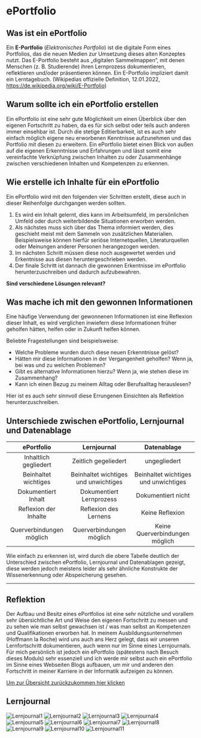 # ePortfolio

## Was ist ein ePortfolio
Ein **E-Portfolio** (_Elektronisches Portfolio_) ist die digitale Form eines Portfolios, das die neuen Medien zur Umsetzung dieses alten Konzeptes nutzt. Das E-Portfolio besteht aus „digitalen Sammelmappen“, mit denen Menschen (z. B. Studierende) ihren Lernprozess dokumentieren, reflektieren und/oder präsentieren können. Ein E-Portfolio impliziert damit ein Lerntagebuch. (Wikipedias offizielle Definition, 12.01.2022, https://de.wikipedia.org/wiki/E-Portfolio)

## Warum sollte ich ein ePortfolio erstellen
Ein ePortfolio ist eine sehr gute Möglichkeit um einen Überblick über den eigenen Fortschritt zu haben, da es für sich selbst oder teils auch anderen immer einsehbar ist.
Durch die stetige Editierbarkeit, ist es auch sehr einfach möglich eigene neu erworbenen Kenntnisse aufzunehmen und das Portfolio mit diesen zu erweitern.
Ein ePortfolio bietet einen Blick von außen auf die eigenen Erkenntnisse und Erfahrungen und lässt somit eine vereinfachte Verknüpfung zwischen Inhalten zu oder Zusammenhänge zwischen verschiedenen Inhalten und Kompetenzen zu erkennen.

## Wie erstelle ich Inhalte für ein ePortfolio
Ein ePortfolio wird mit den folgenden vier Schritten erstellt, diese auch in dieser Reihenfolge durchgangen werden sollten.
1. Es wird ein Inhalt gelernt, dies kann im Arbeitsumfeld, im persönlichen Umfeld oder durch weiterbildende Situationen erworben werden.
2. Als nächstes muss sich über das Thema informiert werden, dies geschieht meist mit dem Sammeln von zusätzlichen Materialien. Beispielsweise können hierfür seriöse Internetquellen, Literaturquellen oder Meinungen anderer Personen herangezogen werden. 
3. Im nächsten Schritt müssen diese noch ausgewertet werden und Erkentnisse aus diesen heruntergeschrieben werden.
4. Der finale Schritt ist dannach die gewonnen Erkentnisse im ePortfolio herunterzuschreiben und dadurch aufzubewahren.

**Sind verschiedene Lösungen relevant?**

## Was mache ich mit den gewonnen Informationen
Eine häufige Verwendung der gewonnenen Informationen ist eine Reflexion dieser Inhalt, es wird verglichen inwiefern diese Informationen früher geholfen hätten, helfen oder in Zukunft helfen können.

Beliebte Fragestellungen sind beispielsweise: 

 - Welche Probleme wurden durch diese neuen Erkenntnisse gelöst?
 - Hätten mir diese Informationen in der Vergangenheit geholfen? Wenn ja, bei was und zu welchen Problemen?
 - Gibt es alternative Informationen hierzu? Wenn ja, wie stehen diese im Zusammenhang?
 - Kann ich einen Bezug zu meinem Alltag oder Berufsalltag herauslesen?

Hier ist es auch sehr sinnvoll diese Errungenen Einsichten als Reflektion herunterzuschreiben.

## Unterschiede zwischen ePortfolio, Lernjournal und Datenablage
| ePortfolio | Lernjournal | Datenablage  |
| :-: | :-: | :-: |
| Inhaltlich gegliedert | Zeitlich gegeliedert | ungegliedert |
| Beinhaltet wichtiges | Beinhaltet wichtiges und unwichtiges     | Beinhaltet wichtiges und unwichtiges |
| Dokumentiert Inhalt | Dokumentiert Lernprozess |    Dokumentiert nicht |
| Reflexion der Inhalte | Reflexion des Lernens      |    Keine Reflexion |
| Querverbindungen möglich | Querverbindungen möglich      |    Keine Querverbindungen möglich |

Wie einfach zu erkennen ist, wird durch die obere Tabelle deutlich der Unterschied zwischen ePortfolio, Lernjournal und Datenablagen gezeigt, diese werden jedoch meistens leider als sehr ähnliche Konstrukte der Wissenerkennung oder Abspeicherung gesehen.
***
## Reflektion
Der Aufbau und Besitz eines ePortfolios ist eine sehr nützliche und vorallem sehr übersichtliche Art und Weise den eigenen Fortschritt zu messen und zu sehen wie man selbst gewachsen ist / was man selbst an Kompetenzen und Qualifikationen erworben hat.
In meinem Ausbildungsunternehmen (Hoffmann la Roche) wird uns auch ans Herz gelegt, dass wir unseren Lernfortschritt dokumentieren, auch wenn nur im Sinne eines Lernjournals.
Für mich persönlich ist jedoch ein ePortfolio (spätestens nach Besuch dieses Moduls) sehr essenziell und ich werde mir selbst auch ein ePortfolio im Sinne eines Webseiten Blogs aufbauen, um mir und anderen den Fortschritt in meiner Karriere in der Informatik aufzeigen zu können.

[Um zur Übersicht zurückzukommen hier klicken](./README.md)

## Lernjournal
![Lernjournal1](./Lernjournal-Felix-01.png)
![Lernjournal2](./Lernjournal-Felix-02.png)
![Lernjournal3](./Lernjournal-Felix-03.png)
![Lernjournal4](./Lernjournal-Felix-04.png)
![Lernjournal5](./Lernjournal-Felix-05.png)
![Lernjournal6](./Lernjournal-Felix-06.png)
![Lernjournal7](./Lernjournal-Felix-07.png)
![Lernjournal8](./Lernjournal-Felix-08.png)
![Lernjournal9](./Lernjournal-Felix-09.png)
![Lernjournal10](./Lernjournal-Felix-10.png)
![Lernjournal11](./Lernjournal-Felix-11.png)
